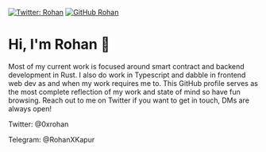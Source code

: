 [![Twitter: Rohan](https://img.shields.io/twitter/follow/0xrohan?style=social)](https://twitter.com/0xrohan) 
[![GitHub Rohan](https://img.shields.io/github/followers/RohanKapurDEV?label=follow&style=social)](https://github.com/RohanKapurDEV)


# Hi, I'm Rohan 👋
Most of my current work is focused around smart contract and backend development in Rust. I also do work in Typescript and dabble in frontend web dev as and when my work requires me to. This GitHub profile serves as the most complete reflection of my work and state of mind so have fun browsing. Reach out to me on Twitter if you want to get in touch, DMs are always open!

Twitter: @0xrohan

Telegram: @RohanXKapur
